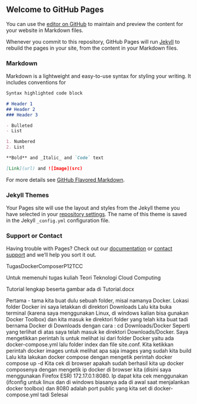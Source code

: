 ## Welcome to GitHub Pages

You can use the [editor on GitHub](https://github.com/alimuamar11/my-repo/edit/master/README.md) to maintain and preview the content for your website in Markdown files.

Whenever you commit to this repository, GitHub Pages will run [Jekyll](https://jekyllrb.com/) to rebuild the pages in your site, from the content in your Markdown files.

### Markdown

Markdown is a lightweight and easy-to-use syntax for styling your writing. It includes conventions for

```markdown
Syntax highlighted code block

# Header 1
## Header 2
### Header 3

- Bulleted
- List

1. Numbered
2. List

**Bold** and _Italic_ and `Code` text

[Link](url) and ![Image](src)
```

For more details see [GitHub Flavored Markdown](https://guides.github.com/features/mastering-markdown/).

### Jekyll Themes

Your Pages site will use the layout and styles from the Jekyll theme you have selected in your [repository settings](https://github.com/alimuamar11/my-repo/settings). The name of this theme is saved in the Jekyll `_config.yml` configuration file.

### Support or Contact

Having trouble with Pages? Check out our [documentation](https://help.github.com/categories/github-pages-basics/) or [contact support](https://github.com/contact) and we’ll help you sort it out.

TugasDockerComposerP12TCC

Untuk memenuhi tugas kuliah Teori Teknologi Cloud Computing

Tutorial lengkap beserta gambar ada di Tutorial.docx

Pertama - tama kita buat dulu sebuah folder, misal namanya Docker. Lokasi folder Docker ini saya letakkan di direktori Downloads Lalu kita buka terminal (karena saya menggunakan Linux, di windows kalian bisa gunakan Docker Toolbox) dan kita masuk ke direktori folder yang telah kita buat tadi bernama Docker di Downloads dengan cara : cd Downloads/Docker Seperti yang terlihat di atas saya telah masuk ke direktori Downloads/Docker. Saya mengetikkan perintah ls untuk melihat isi dari folder Docker yaitu ada docker-compose.yml lalu folder index dan file site.conf. Kita ketikkan perintah docker images untuk melihat apa saja images yang sudah kita build Lalu kita lakukan docker compose dengan mengetik perintah docker compose up -d Kita cek di browser apakah sudah berhasil kita up docker composenya dengan mengetik ip docker di browser kita (disini saya menggunakan Firefox ESR) 172.17.0.1:8080. Ip dapat kita cek menggunakan (ifconfig untuk linux dan di windows biasanya ada di awal saat menjalankan docker toolbox) dan 8080 adalah port public yang kita set di docker-compose.yml tadi Selesai
